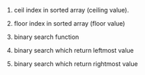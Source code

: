 1) ceil index in sorted array (ceiling value).

2) floor index in sorted array (floor value)

3) binary search function

4) binary search which return leftmost value

5) binary search which return rightmost value

